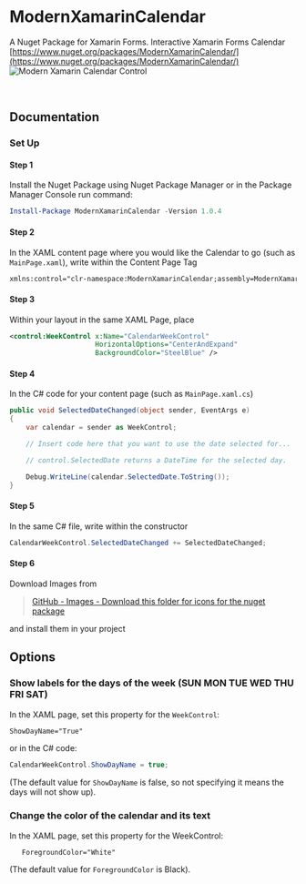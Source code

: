 # ModernXamarinCalendar
A Nuget Package for Xamarin Forms. Interactive Xamarin Forms Calendar
[https://www.nuget.org/packages/ModernXamarinCalendar/](https://www.nuget.org/packages/ModernXamarinCalendar/)
![Modern Xamarin Calendar Control](https://github.com/mattmorgan6/TwoWeekControl/blob/master/Images/ModernControlSnip.JPG)

<br />

## Documentation

### Set Up

#### Step 1

Install the Nuget Package using Nuget Package Manager or in the Package Manager
Console run command:

``` powershell
Install-Package ModernXamarinCalendar -Version 1.0.4
```

#### Step 2

In the XAML content page where you would like the Calendar to go (such as
`MainPage.xaml`), write within the Content Page Tag

``` xml
xmlns:control="clr-namespace:ModernXamarinCalendar;assembly=ModernXamarinCalendar"
```

#### Step 3

Within your layout in the same XAML Page, place

``` xml
<control:WeekControl x:Name="CalendarWeekControl"
                     HorizontalOptions="CenterAndExpand"
                     BackgroundColor="SteelBlue" />
```

#### Step 4

In the C# code for your content page (such as `MainPage.xaml.cs`)

``` csharp
public void SelectedDateChanged(object sender, EventArgs e)
{
    var calendar = sender as WeekControl;

    // Insert code here that you want to use the date selected for...

    // control.SelectedDate returns a DateTime for the selected day.

    Debug.WriteLine(calendar.SelectedDate.ToString());
}
```

#### Step 5

In the same C# file, write within the constructor

``` csharp
CalendarWeekControl.SelectedDateChanged += SelectedDateChanged;
```
 
#### Step 6

Download Images from
> [GitHub - Images - Download this folder for icons for the nuget package](https://github.com/mattmorgan6/ModernXamarinCalendar/tree/master/Images%20-Download%20this%20folder%20for%20icons%20for%20nuget%20package)

and install them in your project

## Options

### Show labels for the days of the week (**SUN MON TUE WED THU FRI SAT**)

In the XAML page, set this property for the `WeekControl`:

``` xml
ShowDayName="True"
```

or in the C# code:

``` csharp
CalendarWeekControl.ShowDayName = true;
```

(The default value for `ShowDayName` is false, so not specifying it means the
days will not show up).

### Change the color of the calendar and its text
  In the XAML page, set this property for the WeekControl:
```       
   ForegroundColor="White"
```

(The default value for `ForegroundColor` is Black).

 
